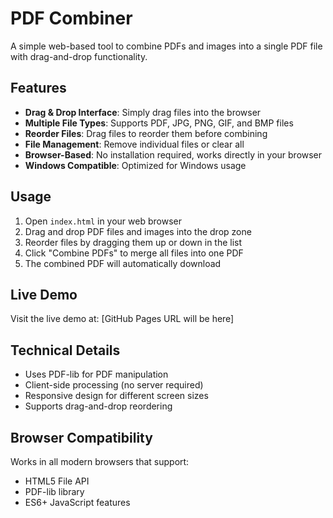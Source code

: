 # PDF Combiner

A simple web-based tool to combine PDFs and images into a single PDF file with drag-and-drop functionality.

## Features

- **Drag & Drop Interface**: Simply drag files into the browser
- **Multiple File Types**: Supports PDF, JPG, PNG, GIF, and BMP files
- **Reorder Files**: Drag files to reorder them before combining
- **File Management**: Remove individual files or clear all
- **Browser-Based**: No installation required, works directly in your browser
- **Windows Compatible**: Optimized for Windows usage

## Usage

1. Open `index.html` in your web browser
2. Drag and drop PDF files and images into the drop zone
3. Reorder files by dragging them up or down in the list
4. Click "Combine PDFs" to merge all files into one PDF
5. The combined PDF will automatically download

## Live Demo

Visit the live demo at: [GitHub Pages URL will be here]

## Technical Details

- Uses PDF-lib for PDF manipulation
- Client-side processing (no server required)
- Responsive design for different screen sizes
- Supports drag-and-drop reordering

## Browser Compatibility

Works in all modern browsers that support:
- HTML5 File API
- PDF-lib library
- ES6+ JavaScript features